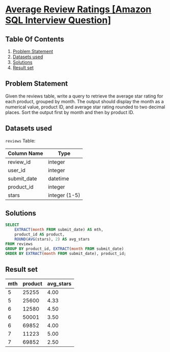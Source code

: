 # [Average Review Ratings [Amazon SQL Interview Question]](https://datalemur.com/questions/sql-avg-review-ratings)

## Table Of Contents
1. [Problem Statement](#problem-statement)
2. [Datasets used](#datasets-used)
3. [Solutions](#solutions)
4. [Result set](#result-set)

## Problem Statement

Given the reviews table, write a query to retrieve the average star rating for each product, grouped by month. The output should display the month as a numerical value, product ID, and average star rating rounded to two decimal places. Sort the output first by month and then by product ID.

## Datasets used

```reviews``` Table:

|  Column Name  | Type          |
| ------------- | ------------- |
| review_id	| integer |
| user_id | integer |
| submit_date | datetime |
| product_id | integer |
| stars | integer (1-5) |

## Solutions

```sql
SELECT
    EXTRACT(month FROM submit_date) AS mth,
    product_id AS product,
    ROUND(AVG(stars), 2) AS avg_stars
FROM reviews
GROUP BY product_id, EXTRACT(month FROM submit_date)
ORDER BY EXTRACT(month FROM submit_date), product_id;
```

## Result set

| mth | product | avg_stars |
| --- | ------- | --------- |
| 5	| 25255 | 4.00 |
| 5 | 25600 | 4.33 |
| 6 | 12580 | 4.50 |
| 6 | 50001 | 3.50 |
| 6 | 69852 | 4.00 |
| 7 | 11223 | 5.00 |
| 7 | 69852 | 2.50 |
